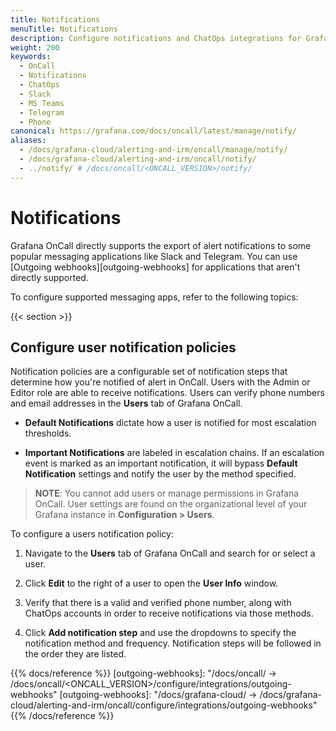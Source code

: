 ```yaml
---
title: Notifications
menuTitle: Notifications
description: Configure notifications and ChatOps integrations for Grafana OnCall.
weight: 200
keywords:
  - OnCall
  - Notifications
  - ChatOps
  - Slack
  - MS Teams
  - Telegram
  - Phone
canonical: https://grafana.com/docs/oncall/latest/manage/notify/
aliases:
  - /docs/grafana-cloud/alerting-and-irm/oncall/manage/notify/
  - /docs/grafana-cloud/alerting-and-irm/oncall/notify/
  - ../notify/ # /docs/oncall/<ONCALL_VERSION>/notify/
---
```


# Notifications

Grafana OnCall directly supports the export of alert notifications to some popular messaging applications like Slack and
Telegram.
You can use [Outgoing webhooks][outgoing-webhooks] for applications that aren't directly supported.

To configure supported messaging apps, refer to the following topics:

{{< section >}}

## Configure user notification policies

Notification policies are a configurable set of notification steps that determine how you're notified of alert in OnCall. Users with the Admin or Editor role are
able to receive notifications.
Users can verify phone numbers and email addresses in the **Users** tab of Grafana OnCall.

- **Default Notifications** dictate how a user is notified for most escalation thresholds.

- **Important Notifications** are labeled in escalation chains. If an escalation event is marked as an important notification,
it will bypass **Default Notification** settings and notify the user by the method specified.

> **NOTE**: You cannot add users or manage permissions in Grafana OnCall. User settings are found on the
> organizational level of your Grafana instance in **Configuration > Users**.

To configure a users notification policy:

1. Navigate to the **Users** tab of Grafana OnCall and search for or select a user.

1. Click **Edit** to the right of a user to open the **User Info** window.

1. Verify that there is a valid and verified phone number, along with ChatOps accounts in order to receive notifications via those methods.

1. Click **Add notification step** and use the dropdowns to specify the notification method and frequency. Notification steps will be followed in the order they
are listed.

{{% docs/reference %}}
[outgoing-webhooks]: "/docs/oncall/ -> /docs/oncall/<ONCALL_VERSION>/configure/integrations/outgoing-webhooks"
[outgoing-webhooks]: "/docs/grafana-cloud/ -> /docs/grafana-cloud/alerting-and-irm/oncall/configure/integrations/outgoing-webhooks"
{{% /docs/reference %}}
